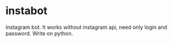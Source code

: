 # instabot
Instagram bot. It works without instagram api, need only login and password. Write on python.
